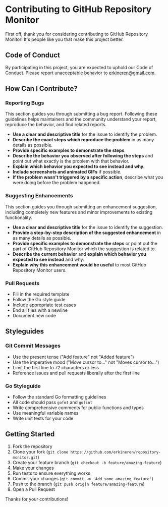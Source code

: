 # Contributing to GitHub Repository Monitor

First off, thank you for considering contributing to GitHub Repository Monitor! It's people like you that make this project better.

## Code of Conduct

By participating in this project, you are expected to uphold our Code of Conduct. Please report unacceptable behavior to erkineren@gmail.com.

## How Can I Contribute?

### Reporting Bugs

This section guides you through submitting a bug report. Following these guidelines helps maintainers and the community understand your report, reproduce the behavior, and find related reports.

- **Use a clear and descriptive title** for the issue to identify the problem.
- **Describe the exact steps which reproduce the problem** in as many details as possible.
- **Provide specific examples to demonstrate the steps**.
- **Describe the behavior you observed after following the steps** and point out what exactly is the problem with that behavior.
- **Explain which behavior you expected to see instead and why.**
- **Include screenshots and animated GIFs** if possible.
- **If the problem wasn't triggered by a specific action**, describe what you were doing before the problem happened.

### Suggesting Enhancements

This section guides you through submitting an enhancement suggestion, including completely new features and minor improvements to existing functionality.

- **Use a clear and descriptive title** for the issue to identify the suggestion.
- **Provide a step-by-step description of the suggested enhancement** in as many details as possible.
- **Provide specific examples to demonstrate the steps** or point out the part of GitHub Repository Monitor which the suggestion is related to.
- **Describe the current behavior** and **explain which behavior you expected to see instead** and why.
- **Explain why this enhancement would be useful** to most GitHub Repository Monitor users.

### Pull Requests

- Fill in the required template
- Follow the Go style guide
- Include appropriate test cases
- End all files with a newline
- Document new code

## Styleguides

### Git Commit Messages

- Use the present tense ("Add feature" not "Added feature")
- Use the imperative mood ("Move cursor to..." not "Moves cursor to...")
- Limit the first line to 72 characters or less
- Reference issues and pull requests liberally after the first line

### Go Styleguide

- Follow the standard Go formatting guidelines
- All code should pass `gofmt` and `golint`
- Write comprehensive comments for public functions and types
- Use meaningful variable names
- Write unit tests for your code

## Getting Started

1. Fork the repository
2. Clone your fork (`git clone https://github.com/erkineren/repository-monitor.git`)
3. Create your feature branch (`git checkout -b feature/amazing-feature`)
4. Make your changes
5. Run tests to ensure everything works
6. Commit your changes (`git commit -m 'Add some amazing feature'`)
7. Push to the branch (`git push origin feature/amazing-feature`)
8. Open a Pull Request

Thanks for your contributions!
